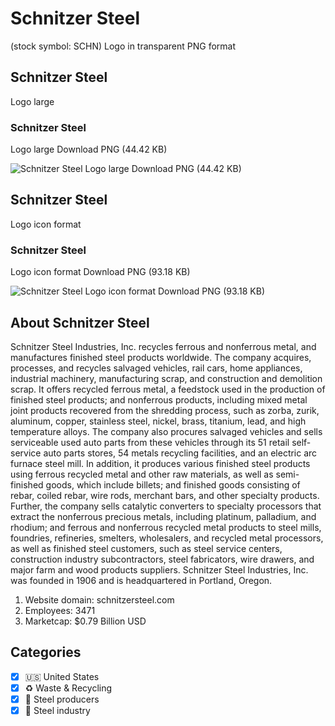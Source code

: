 # Schnitzer Steel
 (stock symbol: SCHN) Logo in transparent PNG format

## Schnitzer Steel
 Logo large

### Schnitzer Steel
 Logo large Download PNG (44.42 KB)

![Schnitzer Steel
 Logo large Download PNG (44.42 KB)](/img/orig/SCHN_BIG-de4b8c15.png)

## Schnitzer Steel
 Logo icon format

### Schnitzer Steel
 Logo icon format Download PNG (93.18 KB)

![Schnitzer Steel
 Logo icon format Download PNG (93.18 KB)](/img/orig/SCHN-cc625697.png)

## About Schnitzer Steel


Schnitzer Steel Industries, Inc. recycles ferrous and nonferrous metal, and manufactures finished steel products worldwide. The company acquires, processes, and recycles salvaged vehicles, rail cars, home appliances, industrial machinery, manufacturing scrap, and construction and demolition scrap. It offers recycled ferrous metal, a feedstock used in the production of finished steel products; and nonferrous products, including mixed metal joint products recovered from the shredding process, such as zorba, zurik, aluminum, copper, stainless steel, nickel, brass, titanium, lead, and high temperature alloys. The company also procures salvaged vehicles and sells serviceable used auto parts from these vehicles through its 51 retail self-service auto parts stores, 54 metals recycling facilities, and an electric arc furnace steel mill. In addition, it produces various finished steel products using ferrous recycled metal and other raw materials, as well as semi-finished goods, which include billets; and finished goods consisting of rebar, coiled rebar, wire rods, merchant bars, and other specialty products. Further, the company sells catalytic converters to specialty processors that extract the nonferrous precious metals, including platinum, palladium, and rhodium; and ferrous and nonferrous recycled metal products to steel mills, foundries, refineries, smelters, wholesalers, and recycled metal processors, as well as finished steel customers, such as steel service centers, construction industry subcontractors, steel fabricators, wire drawers, and major farm and wood products suppliers. Schnitzer Steel Industries, Inc. was founded in 1906 and is headquartered in Portland, Oregon.

1. Website domain: schnitzersteel.com
2. Employees: 3471
3. Marketcap: $0.79 Billion USD


## Categories
- [x] 🇺🇸 United States
- [x] ♻️ Waste & Recycling
- [x] 🔩 Steel producers
- [x] 🔩 Steel industry
